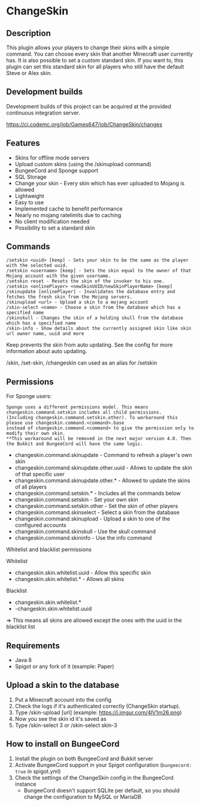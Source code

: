 # ChangeSkin

## Description

This plugin allows your players to change their skins with a simple command. You can choose every skin that another Minecraft user currently has.
It is also possible to set a custom standard skin. If you want to, this plugin can set this standard skin for all players who still have the default Steve or Alex skin.

## Development builds

Development builds of this project can be acquired at the provided continuous integration server.

https://ci.codemc.org/job/Games647/job/ChangeSkin/changes

## Features

* Skins for offline mode servers
* Upload custom skins (using the /skinupload command)
* BungeeCord and Sponge support
* SQL Storage
* Change your skin - Every skin which has ever uploaded to Mojang is allowed
* Lightweight
* Easy to use
* Implemented cache to benefit performance
* Nearly no mojang ratelimits due to caching
* No client modification needed
* Possibility to set a standard skin

## Commands

    /setskin <uuid> [keep] - Sets your skin to be the same as the player with the selected uuid. 
    /setskin <username> [keep] - Sets the skin equal to the owner of that Mojang account with the given username.
    /setskin reset - Resets the skin of the invoker to his one.
    /setskin <onlinePlayer> <newSkinUUID/newSkinPlayerName> [keep]
    /skinupdate [onlinePlayer] - Invalidates the database entry and fetches the fresh skin from the Mojang servers.
    /skinupload <url> - Upload a skin to a mojang account
    /skin-select <name> - Choose a skin from the database which has a specified name
    /skinskull - Changes the skin of a holding skull from the database which has a specified name
    /skin-info - Show details about the currently assigned skin like skin url owner name, uuid and more

Keep prevents the skin from auto updating. See the config for more information about auto updating.

/skin, /set-skin, /changeskin can used as an alias for /setskin

## Permissions

For Sponge users:

    Sponge uses a different permissions model. This means changeskin.command.setskin includes all child permissions.
    (Including changeskin.command.setskin.other). To workaround this please use changeskin.command.<command>.base 
    instead of changeskin.command.<command> to give the permission only to modify their own skin. 
    **This workaround will be removed in the next major version 4.0. Then the Bukkit and BungeeCord will have the same logic.

* changeskin.command.skinupdate - Command to refresh a player's own skin
* changeskin.command.skinupdate.other.uuid - Allows to update the skin of that specific user
* changeskin.command.skinupdate.other.* - Allowed to update the skins of all players
* changeskin.command.setskin.* - Includes all the commands below
* changeskin.command.setskin - Set your own skin
* changeskin.command.setskin.other - Set the skin of other players
* changeskin.command.skinselect - Select a skin from the database
* changeskin.command.skinupload - Upload a skin to one of the configured accounts
* changeskin.command.skinskull - Use the skull command
* changeskin.command.skininfo - Use the info command

Whitelist and blacklist permissions

Whitelist

* changeskin.skin.whitelist.uuid - Allow this specific skin
* changeskin.skin.whitelist.* - Allows all skins

Blacklist

* changeskin.skin.whitelist.*
* -changeskin.skin.whitelist.uuid

=> This means all skins are allowed except the ones with the uuid in the blacklist list

## Requirements

* Java 8
* Spigot or any fork of it (example: Paper)

## Upload a skin to the database

1. Put a Minecraft account into the config
2. Check the logs if it's authenticated correctly (ChangeSkin startup).
3. Type /skin-upload [url] (example: https://i.imgur.com/4lV1m26.png)
4. Now you see the skin id it's saved as
5. Type /skin-select 3 or /skin-select skin-3

## How to install on BungeeCord

1. Install the plugin on both BungeeCord and Bukkit server
2. Activate BungeeCord support in your Spigot configuration (`bungeecord: true` in spigot.yml)
3. Check the settings of the ChangeSkin config in the BungeeCord instance
    * BungeeCord doesn't support SQLite per default, so you should change the configuration to MySQL or MariaDB
